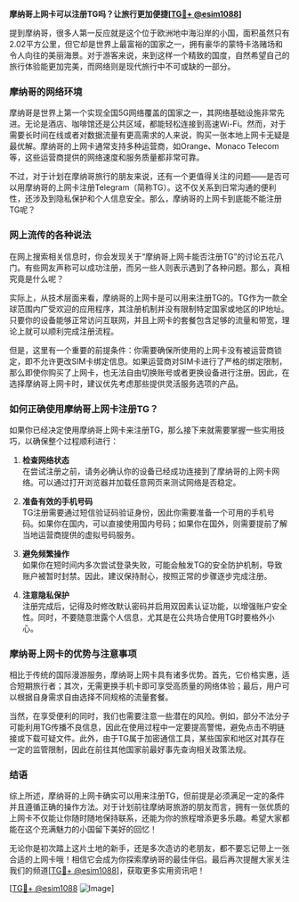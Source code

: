 **摩纳哥上网卡可以注册TG吗？让旅行更加便捷[[TG💪+ @esim1088](https://t.me/s/esim1088)]**

提到摩纳哥，很多人第一反应就是这个位于欧洲地中海沿岸的小国，面积虽然只有2.02平方公里，但它却是世界上最富裕的国家之一，拥有豪华的蒙特卡洛赌场和令人向往的美丽海景。对于游客来说，来到这样一个精致的国度，自然希望自己的旅行体验能更加完美，而网络则是现代旅行中不可或缺的一部分。

### 摩纳哥的网络环境

摩纳哥是世界上第一个实现全国5G网络覆盖的国家之一，其网络基础设施非常先进。无论是酒店、咖啡馆还是公共区域，都能轻松连接到高速Wi-Fi。然而，对于需要长时间在线或者对数据流量有更高需求的人来说，购买一张本地上网卡无疑是最优解。摩纳哥的上网卡通常支持多种运营商，如Orange、Monaco Telecom等，这些运营商提供的网络速度和服务质量都非常可靠。

不过，对于计划在摩纳哥旅行的朋友来说，还有一个更值得关注的问题——是否可以用摩纳哥的上网卡注册Telegram（简称TG）。这不仅关系到日常沟通的便利性，还涉及到隐私保护和个人信息安全。那么，摩纳哥的上网卡到底能不能注册TG呢？

### 网上流传的各种说法

在网上搜索相关信息时，你会发现关于“摩纳哥上网卡能否注册TG”的讨论五花八门。有些网友声称可以成功注册，而另一些人则表示遇到了各种问题。那么，真相究竟是什么呢？

实际上，从技术层面来看，摩纳哥的上网卡是可以用来注册TG的。TG作为一款全球范围内广受欢迎的应用程序，其注册机制并没有限制特定国家或地区的IP地址。只要你的设备能够正常访问互联网，并且上网卡的套餐包含足够的流量和带宽，理论上就可以顺利完成注册流程。

但是，这里有一个重要的前提条件：你需要确保所使用的上网卡没有被运营商锁定，即不允许更改SIM卡绑定信息。如果运营商对SIM卡进行了严格的绑定限制，那么即使你购买了上网卡，也无法自由切换账号或者更换设备进行注册。因此，在选择摩纳哥上网卡时，建议优先考虑那些提供灵活服务选项的产品。

### 如何正确使用摩纳哥上网卡注册TG？

如果你已经决定使用摩纳哥上网卡来注册TG，那么接下来就需要掌握一些实用技巧，以确保整个过程顺利进行：

1. **检查网络状态**  
   在尝试注册之前，请务必确认你的设备已经成功连接到了摩纳哥的上网卡网络。可以通过打开浏览器并加载任意网页来测试网络是否稳定。

2. **准备有效的手机号码**  
   TG注册需要通过短信验证码验证身份，因此你需要准备一个可用的手机号码。如果你在国内，可以直接使用国内号码；如果你在国外，则需要提前了解当地运营商提供的虚拟号码服务。

3. **避免频繁操作**  
   如果你在短时间内多次尝试登录失败，可能会触发TG的安全防护机制，导致账户被暂时封禁。因此，建议保持耐心，按照正常的步骤逐步完成注册。

4. **注意隐私保护**  
   注册完成后，记得及时修改默认密码并启用双因素认证功能，以增强账户安全性。同时，不要随意泄露个人信息，尤其是在公共场合使用TG时要格外小心。

### 摩纳哥上网卡的优势与注意事项

相比于传统的国际漫游服务，摩纳哥上网卡具有诸多优势。首先，它价格实惠，适合短期旅行者；其次，无需更换手机卡即可享受高质量的网络体验；最后，用户可以根据自身需求自由选择不同规格的流量套餐。

当然，在享受便利的同时，我们也需要注意一些潜在的风险。例如，部分不法分子可能利用TG传播不良信息，因此在使用过程中一定要提高警惕，避免点击不明链接或下载可疑文件。此外，由于TG属于加密通信工具，某些国家和地区对其存在一定的监管限制，因此在前往其他国家前最好事先查询相关政策法规。

### 结语

综上所述，摩纳哥的上网卡确实可以用来注册TG，但前提是必须满足一定的条件并且遵循正确的操作方法。对于计划前往摩纳哥旅游的朋友而言，拥有一张优质的上网卡不仅能让你随时随地保持联系，还能为你的旅程增添更多乐趣。希望大家都能在这个充满魅力的小国留下美好的回忆！

无论你是初次踏上这片土地的新手，还是多次造访的老朋友，都不要忘记带上一张合适的上网卡哦！相信它会成为你探索摩纳哥的最佳伴侣。最后再次提醒大家关注我们的频道[[TG💪+ @esim1088](https://t.me/s/esim1088)]，获取更多实用资讯吧！

[[TG💪+ @esim1088](https://t.me/s/esim1088) ![Image](https://i.postimg.cc/4NQfJmqS/Snipaste-2025-05-13-00-14-12.png)]
